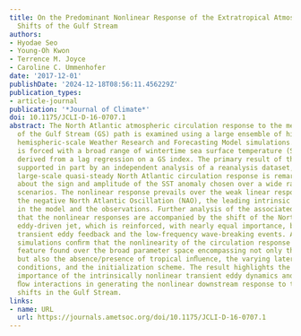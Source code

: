 ```yaml
---
title: On the Predominant Nonlinear Response of the Extratropical Atmosphere to Meridional
  Shifts of the Gulf Stream
authors:
- Hyodae Seo
- Young-Oh Kwon
- Terrence M. Joyce
- Caroline C. Ummenhofer
date: '2017-12-01'
publishDate: '2024-12-18T08:56:11.456229Z'
publication_types:
- article-journal
publication: '*Journal of Climate*'
doi: 10.1175/JCLI-D-16-0707.1
abstract: The North Atlantic atmospheric circulation response to the meridional shifts
  of the Gulf Stream (GS) path is examined using a large ensemble of high-resolution
  hemispheric-scale Weather Research and Forecasting Model simulations. The model
  is forced with a broad range of wintertime sea surface temperature (SST) anomalies
  derived from a lag regression on a GS index. The primary result of the model experiments,
  supported in part by an independent analysis of a reanalysis dataset, is that the
  large-scale quasi-steady North Atlantic circulation response is remarkably nonlinear
  about the sign and amplitude of the SST anomaly chosen over a wide range of GS shift
  scenarios. The nonlinear response prevails over the weak linear response and resembles
  the negative North Atlantic Oscillation (NAO), the leading intrinsic mode of variability
  in the model and the observations. Further analysis of the associated dynamics reveals
  that the nonlinear responses are accompanied by the shift of the North Atlantic
  eddy-driven jet, which is reinforced, with nearly equal importance, by the high-frequency
  transient eddy feedback and the low-frequency wave-breaking events. Additional sensitivity
  simulations conﬁrm that the nonlinearity of the circulation response is a robust
  feature found over the broad parameter space encompassing not only the varied SST
  but also the absence/presence of tropical inﬂuence, the varying lateral boundary
  conditions, and the initialization scheme. The result highlights the fundamental
  importance of the intrinsically nonlinear transient eddy dynamics and the eddy–mean
  ﬂow interactions in generating the nonlinear downstream response to the meridional
  shifts in the Gulf Stream.
links:
- name: URL
  url: https://journals.ametsoc.org/doi/10.1175/JCLI-D-16-0707.1
---
```

